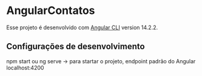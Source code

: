# AngularContatos

Esse projeto é desenvolvido com [Angular CLI](https://github.com/angular/angular-cli) version 14.2.2.

## Configurações de desenvolvimento

npm start ou ng serve -> para startar o projeto, endpoint padrão do Angular 
localhost:4200


